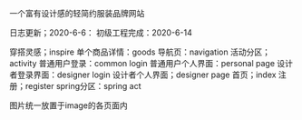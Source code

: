 一个富有设计感的轻简约服装品牌网站

日志更新；2020-6-6：
初级工程完成：2020-6-14

 穿搭灵感；inspire
 单个商品详情：goods
 导航页：navigation
 活动分区；activity
 普通用户登录：common login
 普通用户个人界面：personal page
 设计者登录界面：designer login
 设计者个人界面；designer page
 首页；index
 注册；register
 spring分区：spring act

 图片统一放置于image的各页面内